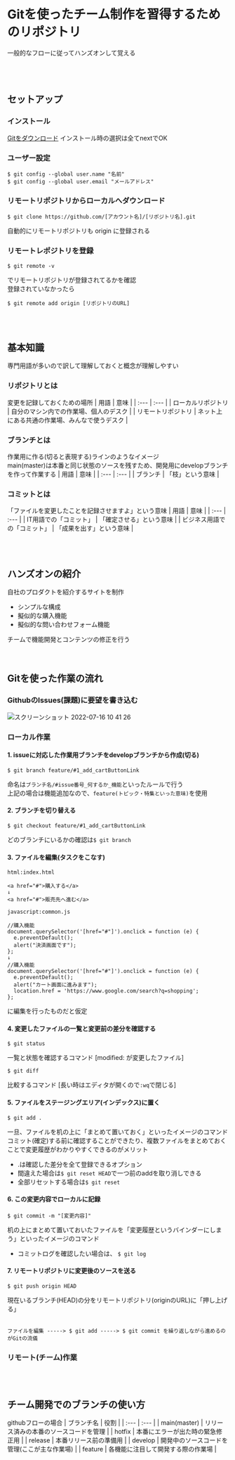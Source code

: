 # Gitを使ったチーム制作を習得するためのリポジトリ
一般的なフローに従ってハンズオンして覚える
<br><br><br><br>




## セットアップ
### インストール
[Gitをダウンロード](https://git-scm.com/)
インストール時の選択は全てnextでOK

### ユーザー設定
```
$ git config --global user.name "名前"
$ git config --global user.email "メールアドレス"
```

### リモートリポジトリからローカルへダウンロード
```
$ git clone https://github.com/[アカウント名]/[リポジトリ名].git
```
自動的にリモートリポジトリも origin に登録される

### リモートレポジトリを登録
```
$ git remote -v
```
でリモートリポジトリが登録されてるかを確認  
登録されていなかったら
```
$ git remote add origin [リポジトリのURL]
```
<br><br>


## 基本知識
専門用語が多いので訳して理解しておくと概念が理解しやすい
### リポジトリとは
変更を記録しておくための場所
| 用語 | 意味 |
| :--- | :--- |
| ローカルリポジトリ | 自分のマシン内での作業場、個人のデスク |
| リモートリポジトリ | ネット上にある共通の作業場、みんなで使うデスク |
### ブランチとは
作業用に作る(切ると表現する)ラインのようなイメージ  
main(master)は本番と同じ状態のソースを残すため、開発用にdevelopブランチを作って作業する
| 用語 | 意味 |
| :--- | :--- |
| ブランチ | 「枝」という意味 |
### コミットとは
「ファイルを変更したことを記録させますよ」という意味
| 用語 | 意味 |
| :--- | :--- |
| IT用語での「コミット」 | 「確定させる」という意味 |
| ビジネス用語での「コミット」 | 「成果を出す」という意味 |


<br><br>


## ハンズオンの紹介
自社のプロダクトを紹介するサイトを制作  
* シンプルな構成
* 擬似的な購入機能
* 擬似的な問い合わせフォーム機能


チームで機能開発とコンテンツの修正を行う<br>
<br><br>


## Gitを使った作業の流れ
### GithubのIssues(課題)に要望を書き込む
![スクリーンショット 2022-07-16 10 41 26](https://user-images.githubusercontent.com/76714091/179330299-9f9d5dda-c2bd-481f-9133-1fb0639dd2ff.jpg)

### ローカル作業
#### 1. issueに対応した作業用ブランチをdevelopブランチから作成(切る)
```
$ git branch feature/#1_add_cartButtonLink
```
命名は`ブランチ名/#issue番号_何するか_機能`といったルールで行う    
上記の場合は機能追加なので、`feature(トピック・特集といった意味)`を使用


#### 2. ブランチを切り替える
```
$ git checkout feature/#1_add_cartButtonLink
```
どのブランチにいるかの確認は`$ git branch`

#### 3. ファイルを編集(タスクをこなす)
```
html:index.html

<a href="#">購入する</a>
↓
<a href="#">販売先へ進む</a>
```
```
javascript:common.js

//購入機能
document.querySelector('[href="#"]').onclick = function (e) {
  e.preventDefault();
  alert("決済画面です");
};
↓
//購入機能
document.querySelector('[href="#"]').onclick = function (e) {
  e.preventDefault();
  alert("カート画面に進みます");
  location.href = 'https://www.google.com/search?q=shopping';
};
```
に編集を行ったものだと仮定

#### 4. 変更したファイルの一覧と変更前の差分を確認する
```
$ git status
```
一覧と状態を確認するコマンド [modified: が変更したファイル]
```
$ git diff
```
比較するコマンド [長い時はエディタが開くので`:wq`で閉じる]

#### 5. ファイルをステージングエリア(インデックス)に置く
```
$ git add .
```
一旦、ファイルを机の上に「まとめて置いておく」といったイメージのコマンド  
コミット(確定)する前に確認することができたり、複数ファイルをまとめておくことで変更履歴がわかりやすくできるのがメリット  
* .は確認した差分を全て登録できるオプション  
* 間違えた場合は`$ git reset HEAD`で一つ前のaddを取り消しできる  
* 全部リセットする場合は`$ git reset`

#### 6. この変更内容でローカルに記録
```
$ git commit -m "[変更内容]"
```
机の上にまとめて置いておいたファイルを「変更履歴というバインダーにしまう」といったイメージのコマンド
* コミットログを確認したい場合は、 `$ git log`

#### 7. リモートリポジトリに変更後のソースを送る
```
$ git push origin HEAD
```
現在いるブランチ(HEAD)の分をリモートリポジトリ(originのURL)に「押し上げる」
<br><br>


```
ファイルを編集 -----> $ git add -----> $ git commit を繰り返しながら進めるのがGitの流儀
```

### リモート(チーム)作業

<br><br>


## チーム開発でのブランチの使い方
githubフローの場合
| ブランチ名 | 役割 |
| :--- | :--- |
| main(master) | リリース済みの本番のソースコードを管理 |
| hotfix | 本番にエラーが出た時の緊急修正用 |
| release | 本番リリース前の準備用 |
| develop | 開発中のソースコードを管理(ここが主な作業場) |
| feature | 各機能に注目して開発する際の作業場 |
